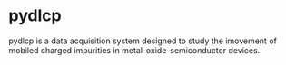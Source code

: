 # pydlcp
 pydlcp is a data acquisition system designed to study the imovement of mobiled charged impurities in metal-oxide-semiconductor devices.
